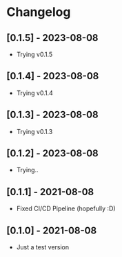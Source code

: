 # Changelog

## [0.1.5] - 2023-08-08

- Trying v0.1.5

## [0.1.4] - 2023-08-08

- Trying v0.1.4

## [0.1.3] - 2023-08-08

- Trying v0.1.3

## [0.1.2] - 2023-08-08

- Trying.. 

## [0.1.1] - 2021-08-08

- Fixed CI/CD Pipeline (hopefully :D)

## [0.1.0] - 2021-08-08

- Just a test version
